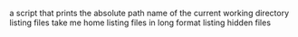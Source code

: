 a script that prints the absolute path name of the current working directory
listing files
take me home
listing files in long format
listing hidden files
